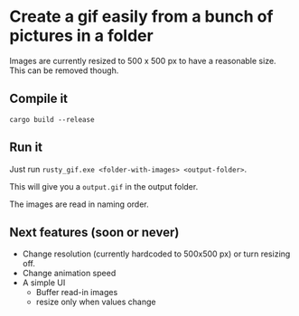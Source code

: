 # Create a gif easily from a bunch of pictures in a folder

Images are currently resized to 500 x 500 px to have a reasonable size. This can be removed though.

## Compile it
```
cargo build --release
```

## Run it
Just run `rusty_gif.exe <folder-with-images> <output-folder>`.

This will give you a `output.gif` in the output folder.

The images are read in naming order.

## Next features (soon or never)
- Change resolution (currently hardcoded to 500x500 px) or turn resizing off.
- Change animation speed
- A simple UI
    - Buffer read-in images
    - resize only when values change